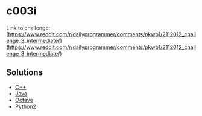 # c003i

Link to challenge: [https://www.reddit.com/r/dailyprogrammer/comments/pkwb1/2112012_challenge_3_intermediate/](https://www.reddit.com/r/dailyprogrammer/comments/pkwb1/2112012_challenge_3_intermediate/)

## Solutions

* [C++](https://github.com/jimmynguyen/daily-programmer/blob/master/challenges/intermediate/c003i/c++/)
* [Java](https://github.com/jimmynguyen/daily-programmer/blob/master/challenges/intermediate/c003i/java/)
* [Octave](https://github.com/jimmynguyen/daily-programmer/blob/master/challenges/intermediate/c003i/octave/)
* [Python2](https://github.com/jimmynguyen/daily-programmer/blob/master/challenges/intermediate/c003i/python2/)